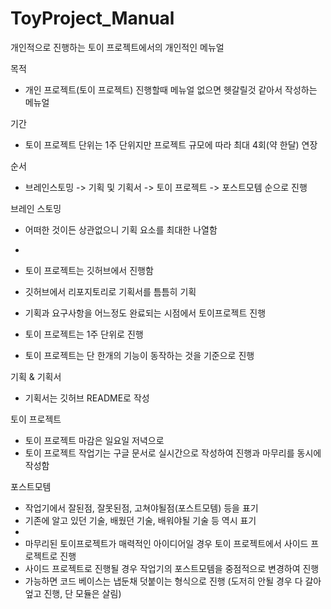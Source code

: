# ToyProject_Manual
개인적으로 진행하는 토이 프로젝트에서의 개인적인 메뉴얼

목적
- 개인 프로젝트(토이 프로젝트) 진행할때 메뉴얼 없으면 헷갈릴것 같아서 작성하는 메뉴얼


기간
- 토이 프로젝트 단위는 1주 단위지만 프로젝트 규모에 따라 최대 4회(약 한달) 연장


순서
- 브레인스토밍 -> 기획 및 기획서 -> 토이 프로젝트 -> 포스트모템 순으로 진행


브레인 스토밍
- 어떠한 것이든 상관없으니 기획 요소를 최대한 나열함
- 

- 토이 프로젝트는 깃허브에서 진행함
- 깃허브에서 리포지토리로 기획서를 틈틈히 기획
- 기획과 요구사항을 어느정도 완료되는 시점에서 토이프로젝트 진행
- 토이 프로젝트는 1주 단위로 진행
- 토이 프로젝트는 단 한개의 기능이 동작하는 것을 기준으로 진행

기획 & 기획서
- 기획서는 깃허브 README로 작성

토이 프로젝트
- 토이 프로젝트 마감은 일요일 저녁으로
- 토이 프로젝트 작업기는 구글 문서로 실시간으로 작성하여 진행과 마무리를 동시에 작성함

포스트모템
- 작업기에서 잘된점, 잘못된점, 고쳐야될점(포스트모템) 등을 표기
- 기존에 알고 있던 기술, 배웠던 기술, 배워야될 기술 등 역시 표기
- 
- 마무리된 토이프로젝트가 매력적인 아이디어일 경우 토이 프로젝트에서 사이드 프로젝트로 진행
- 사이드 프로젝트로 진행될 경우 작업기의 포스트모템을 중점적으로 변경하여 진행
- 가능하면 코드 베이스는 냅둔채 덧붙이는 형식으로 진행 (도저히 안될 경우 다 갈아엎고 진행, 단 모듈은 살림)

